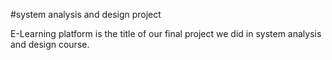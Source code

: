 #system analysis and design project

E-Learning platform is the title of our final project we did in system analysis and design course.
